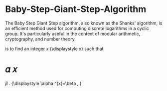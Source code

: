 # Baby-Step-Giant-Step-Algorithm

The Baby Step Giant Step algorithm, also known as the Shanks' algorithm, is an efficient method used for computing discrete logarithms in a cyclic group. It's particularly useful in the context of modular arithmetic, cryptography, and number theory.

is to find an integer 𝑥 {\displaystyle x} such that

𝛼
𝑥
=
𝛽
.
{\displaystyle \alpha ^{x}=\beta \,.}
